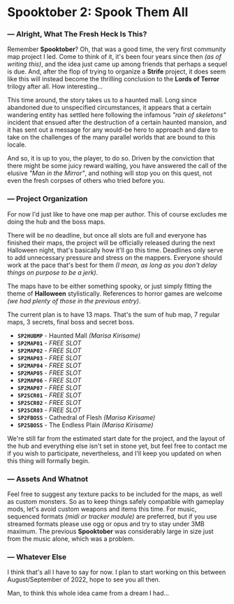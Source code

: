 # Spooktober 2: Spook Them All

### — Alright, What The Fresh Heck Is This?

Remember **Spooktober**? Oh, that was a good time, the very first community map project I led. Come to think of it, it's been four years since then *(as of writing this)*, and the idea just came up among friends that perhaps a sequel is due. And, after the flop of trying to organize a **Strife** project, it does seem like this will instead become the thrilling conclusion to the **Lords of Terror** trilogy after all. How interesting...

This time around, the story takes us to a haunted mall. Long since abandoned due to unspecified circumstances, it appears that a certain wandering entity has settled here following the infamous *"rain of skeletons"* incident that ensued after the destruction of a certain haunted mansion, and it has sent out a message for any would-be hero to approach and dare to take on the challenges of the many parallel worlds that are bound to this locale.

And so, it is up to you, the player, to do so. Driven by the conviction that there might be some juicy reward waiting, you have answered the call of the elusive *"Man in the Mirror"*, and nothing will stop you on this quest, not even the fresh corpses of others who tried before you.

### — Project Organization

For now I'd just like to have one map per author. This of course excludes me doing the hub and the boss maps.

There will be no deadline, but once all slots are full and everyone has finished their maps, the project will be officially released during the next Halloween night, that's basically how it'll go this time. Deadlines only serve to add unnecessary pressure and stress on the mappers. Everyone should work at the pace that's best for them *(I mean, as long as you don't delay things on purpose to be a jerk)*.

The maps have to be either something spooky, or just simply fitting the theme of **Halloween** stylistically. References to horror games are welcome *(we had plenty of those in the previous entry)*.

The current plan is to have 13 maps. That's the sum of hub map, 7 regular maps, 3 secrets, final boss and secret boss.

- **`SP2HUBMP`** - Haunted Mall *(Marisa Kirisame)*
- **`SP2MAP01`** - *FREE SLOT*
- **`SP2MAP02`** - *FREE SLOT*
- **`SP2MAP03`** - *FREE SLOT*
- **`SP2MAP04`** - *FREE SLOT*
- **`SP2MAP05`** - *FREE SLOT*
- **`SP2MAP06`** - *FREE SLOT*
- **`SP2MAP07`** - *FREE SLOT*
- **`SP2SCR01`** - *FREE SLOT*
- **`SP2SCR02`** - *FREE SLOT*
- **`SP2SCR03`** - *FREE SLOT*
- **`SP2FBOSS`** - Cathedral of Flesh *(Marisa Kirisame)*
- **`SP2SBOSS`** - The Endless Plain *(Marisa Kirisame)*

We're still far from the estimated start date for the project, and the layout of the hub and everything else isn't set in stone yet, but feel free to contact me if you wish to participate, nevertheless, and I'll keep you updated on when this thing will formally begin.

### — Assets And Whatnot

Feel free to suggest any texture packs to be included for the maps, as well as custom monsters. So as to keep things safely compatible with gameplay mods, let's avoid custom weapons and items this time. For music, sequenced formats *(midi or tracker module)* are preferred, but if you use streamed formats please use ogg or opus and try to stay under 3MB maximum. The previous **Spooktober** was considerably large in size just from the music alone, which was a problem.

### — Whatever Else

I think that's all I have to say for now. I plan to start working on this between August/September of 2022, hope to see you all then.

Man, to think this whole idea came from a dream I had...
